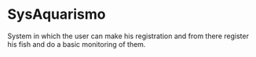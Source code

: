 # SysAquarismo
System in which the user can make his registration and from there register his fish and do a basic monitoring of them.

